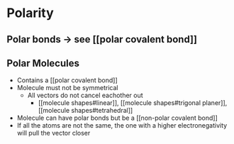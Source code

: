 # Polarity
## Polar bonds -> see [[polar covalent bond]]
## Polar Molecules
- Contains a [[polar covalent bond]]
- Molecule must not be symmetrical
	- All vectors do not cancel eachother out
		- [[molecule shapes#linear]], [[molecule shapes#trigonal planer]], [[molecule shapes#tetrahedral]]
- Molecule can have polar bonds but be a [[non-polar covalent bond]]
- If all the atoms are not the same, the one with a higher electronegativity will pull the vector closer

